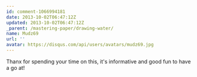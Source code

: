 ```yaml
---
id: comment-1066994181
date: 2013-10-02T06:47:12Z
updated: 2013-10-02T06:47:12Z
_parent: /mastering-paper/drawing-water/
name: Mudz69
url: ''
avatar: https://disqus.com/api/users/avatars/mudz69.jpg
---
```


Thanx for spending your time on this, it's informative and good fun to have a go
at!
